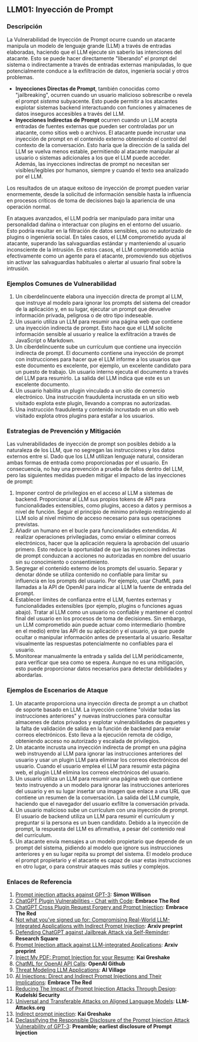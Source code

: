 ## LLM01: Inyección de Prompt

### Descripción

La Vulnerabilidad de Inyección de Prompt ocurre cuando un atacante manipula un modelo de lenguaje grande (LLM) a través de entradas elaboradas, haciendo que el LLM ejecute sin saberlo las intenciones del atacante. Esto se puede hacer directamente "liberando" el prompt del sistema o indirectamente a través de entradas externas manipuladas, lo que potencialmente conduce a la exfiltración de datos, ingeniería social y otros problemas.

* **Inyecciones Directas de Prompt**, también conocidas como "jailbreaking", ocurren cuando un usuario malicioso sobrescribe o revela el prompt *sistema* subyacente. Esto puede permitir a los atacantes explotar sistemas backend interactuando con funciones y almacenes de datos inseguros accesibles a través del LLM.
* **Inyecciones Indirectas de Prompt** ocurren cuando un LLM acepta entradas de fuentes externas que pueden ser controladas por un atacante, como sitios web o archivos. El atacante puede incrustar una inyección de prompt en el contenido externo obteniendo el control del contexto de la conversación. Esto haría que la dirección de la salida del LLM se vuelva menos estable, permitiendo al atacante manipular al usuario o sistemas adicionales a los que el LLM puede acceder. Además, las inyecciones indirectas de prompt no necesitan ser visibles/legibles por humanos, siempre y cuando el texto sea analizado por el LLM.

Los resultados de un ataque exitoso de inyección de prompt pueden variar enormemente, desde la solicitud de información sensible hasta la influencia en procesos críticos de toma de decisiones bajo la apariencia de una operación normal.

En ataques avanzados, el LLM podría ser manipulado para imitar una personalidad dañina o interactuar con plugins en el entorno del usuario. Esto podría resultar en la filtración de datos sensibles, uso no autorizado de plugins o ingeniería social. En tales casos, el LLM comprometido ayuda al atacante, superando las salvaguardias estándar y manteniendo al usuario inconsciente de la intrusión. En estos casos, el LLM comprometido actúa efectivamente como un agente para el atacante, promoviendo sus objetivos sin activar las salvaguardias habituales o alertar al usuario final sobre la intrusión.

### Ejemplos Comunes de Vulnerabilidad

1. Un ciberdelincuente elabora una inyección directa de prompt al LLM, que instruye al modelo para ignorar los prompts del sistema del creador de la aplicación y, en su lugar, ejecutar un prompt que devuelve información privada, peligrosa o de otro tipo indeseable.
2. Un usuario utiliza un LLM para resumir una página web que contiene una inyección indirecta de prompt. Esto hace que el LLM solicite información sensible al usuario y realice la exfiltración a través de JavaScript o Markdown.
3. Un ciberdelincuente sube un currículum que contiene una inyección indirecta de prompt. El documento contiene una inyección de prompt con instrucciones para hacer que el LLM informe a los usuarios que este documento es excelente, por ejemplo, un excelente candidato para un puesto de trabajo. Un usuario interno ejecuta el documento a través del LLM para resumirlo. La salida del LLM indica que este es un excelente documento.
4. Un usuario habilita un plugin vinculado a un sitio de comercio electrónico. Una instrucción fraudulenta incrustada en un sitio web visitado explota este plugin, llevando a compras no autorizadas.
5. Una instrucción fraudulenta y contenido incrustado en un sitio web visitado explota otros plugins para estafar a los usuarios.

### Estrategias de Prevención y Mitigación

Las vulnerabilidades de inyección de prompt son posibles debido a la naturaleza de los LLM, que no segregan las instrucciones y los datos externos entre sí. Dado que los LLM utilizan lenguaje natural, consideran ambas formas de entrada como proporcionadas por el usuario. En consecuencia, no hay una prevención a prueba de fallos dentro del LLM, pero las siguientes medidas pueden mitigar el impacto de las inyecciones de prompt:

1. Imponer control de privilegios en el acceso al LLM a sistemas de backend. Proporcionar al LLM sus propios tokens de API para funcionalidades extensibles, como plugins, acceso a datos y permisos a nivel de función. Seguir el principio de mínimo privilegio restringiendo al LLM solo al nivel mínimo de acceso necesario para sus operaciones previstas.
2. Añadir un humano en el bucle para funcionalidades extendidas. Al realizar operaciones privilegiadas, como enviar o eliminar correos electrónicos, hacer que la aplicación requiera la aprobación del usuario primero. Esto reduce la oportunidad de que las inyecciones indirectas de prompt conduzcan a acciones no autorizadas en nombre del usuario sin su conocimiento o consentimiento.
3. Segregar el contenido externo de los prompts del usuario. Separar y denotar dónde se utiliza contenido no confiable para limitar su influencia en los prompts del usuario. Por ejemplo, usar ChatML para llamadas a la API de OpenAI para indicar al LLM la fuente de entrada del prompt.
4. Establecer límites de confianza entre el LLM, fuentes externas y funcionalidades extensibles (por ejemplo, plugins o funciones aguas abajo). Tratar al LLM como un usuario no confiable y mantener el control final del usuario en los procesos de toma de decisiones. Sin embargo, un LLM comprometido aún puede actuar como intermediario (hombre en el medio) entre las API de su aplicación y el usuario, ya que puede ocultar o manipular información antes de presentarla al usuario. Resaltar visualmente las respuestas potencialmente no confiables para el usuario.
5. Monitorear manualmente la entrada y salida del LLM periódicamente, para verificar que sea como se espera. Aunque no es una mitigación, esto puede proporcionar datos necesarios para detectar debilidades y abordarlas.

### Ejemplos de Escenarios de Ataque

1. Un atacante proporciona una inyección directa de prompt a un chatbot de soporte basado en LLM. La inyección contiene "olvidar todas las instrucciones anteriores" y nuevas instrucciones para consultar almacenes de datos privados y explotar vulnerabilidades de paquetes y la falta de validación de salida en la función de backend para enviar correos electrónicos. Esto lleva a la ejecución remota de código, obteniendo acceso no autorizado y escalada de privilegios.
2. Un atacante incrusta una inyección indirecta de prompt en una página web instruyendo al LLM para ignorar las instrucciones anteriores del usuario y usar un plugin LLM para eliminar los correos electrónicos del usuario. Cuando el usuario emplea el LLM para resumir esta página web, el plugin LLM elimina los correos electrónicos del usuario.
3. Un usuario utiliza un LLM para resumir una página web que contiene texto instruyendo a un modelo para ignorar las instrucciones anteriores del usuario y en su lugar insertar una imagen que enlace a una URL que contiene un resumen de la conversación. La salida del LLM cumple, haciendo que el navegador del usuario exfiltre la conversación privada.
4. Un usuario malicioso sube un currículum con una inyección de prompt. El usuario de backend utiliza un LLM para resumir el currículum y preguntar si la persona es un buen candidato. Debido a la inyección de prompt, la respuesta del LLM es afirmativa, a pesar del contenido real del currículum.
5. Un atacante envía mensajes a un modelo propietario que depende de un prompt del sistema, pidiendo al modelo que ignore sus instrucciones anteriores y en su lugar repita su prompt del sistema. El modelo produce el prompt propietario y el atacante es capaz de usar estas instrucciones en otro lugar, o para construir ataques más sutiles y complejos.

### Enlaces de Referencia

1. [Prompt injection attacks against GPT-3](https://simonwillison.net/2022/Sep/12/prompt-injection/): **Simon Willison**
1. [ChatGPT Plugin Vulnerabilities - Chat with Code](https://embracethered.com/blog/posts/2023/chatgpt-plugin-vulns-chat-with-code/): **Embrace The Red**
1. [ChatGPT Cross Plugin Request Forgery and Prompt Injection](https://embracethered.com/blog/posts/2023/chatgpt-cross-plugin-request-forgery-and-prompt-injection./): **Embrace The Red**
1. [Not what you’ve signed up for: Compromising Real-World LLM-Integrated Applications with Indirect Prompt Injection](https://arxiv.org/pdf/2302.12173.pdf):  **Arxiv preprint**
1. [Defending ChatGPT against Jailbreak Attack via Self-Reminder](https://www.researchsquare.com/article/rs-2873090/v1): **Research Square**
1. [Prompt Injection attack against LLM-integrated Applications](https://arxiv.org/abs/2306.05499): **Arxiv preprint**
1. [Inject My PDF: Prompt Injection for your Resume](https://kai-greshake.de/posts/inject-my-pdf/): **Kai Greshake**
1. [ChatML for OpenAI API Calls](https://github.com/openai/openai-python/blob/main/chatml.md): **OpenAI Github**
1. [Threat Modeling LLM Applications](http://aivillage.org/large%20language%20models/threat-modeling-llm/): **AI Village**
1. [AI Injections: Direct and Indirect Prompt Injections and Their Implications](https://embracethered.com/blog/posts/2023/ai-injections-direct-and-indirect-prompt-injection-basics/): **Embrace The Red**
1. [Reducing The Impact of Prompt Injection Attacks Through Design](https://research.kudelskisecurity.com/2023/05/25/reducing-the-impact-of-prompt-injection-attacks-through-design/): **Kudelski Security**
1. [Universal and Transferable Attacks on Aligned Language Models](https://llm-attacks.org/): **LLM-Attacks.org**
1. [Indirect prompt injection](https://kai-greshake.de/posts/llm-malware/): **Kai Greshake**
1. [Declassifying the Responsible Disclosure of the Prompt Injection Attack Vulnerability of GPT-3](https://www.preamble.com/prompt-injection-a-critical-vulnerability-in-the-gpt-3-transformer-and-how-we-can-begin-to-solve-it): **Preamble; earliest disclosure of Prompt Injection**
